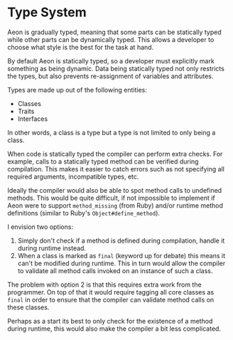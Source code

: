 # Type System

Aeon is gradually typed, meaning that some parts can be statically typed while
other parts can be dynamically typed. This allows a developer to choose what
style is the best for the task at hand.

By default Aeon is statically typed, so a developer must explicitly mark
something as being dynamic. Data being statically typed not only restricts the
types, but also prevents re-assignment of variables and attributes.

Types are made up out of the following entities:

* Classes
* Traits
* Interfaces

In other words, a class is a type but a type is not limited to only being a
class.

When code is statically typed the compiler can perform extra checks. For
example, calls to a statically typed method can be verified during compilation.
This makes it easier to catch errors such as not specifying all required
arguments, incompatible types, etc.

Ideally the compiler would also be able to spot method calls to undefined
methods. This would be quite difficult, if not impossible to implement if Aeon
were to support `method_missing` (from Ruby) and/or runtime method definitions
(similar to Ruby's `Object#define_method`).

I envision two options:

1. Simply don't check if a method is defined during compilation, handle it
   during runtime instead.
2. When a class is marked as `final` (keyword up for debate) this means it can't
   be modified during runtime. This in turn would allow the compiler to validate
   all method calls invoked on an instance of such a class.

The problem with option 2 is that this requires extra work from the programmer.
On top of that it would require tagging all core classes as `final` in order to
ensure that the compiler can validate method calls on these classes.

Perhaps as a start its best to only check for the existence of a method during
runtime, this would also make the compiler a bit less complicated.
